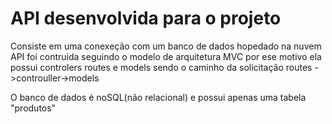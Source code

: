 ﻿# API desenvolvida para o projeto

Consiste em uma conexeção com um banco de dados hopedado na nuvem
API foi contruida seguindo o modelo de arquitetura MVC
por ese motivo ela possui controlers routes e models
sendo o caminho da solicitação
routes ->controuller->models

O banco de dados é noSQL(não relacional) e possui apenas uma tabela "produtos"

